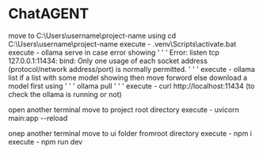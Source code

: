# ChatAGENT
move to C:\Users\username\project-name using cd C:\Users\username\project-name
execute - .venv\Scripts\activate.bat
execute - ollama serve
in case error showing ' ' ' Error: listen tcp 127.0.0.1:11434: bind: Only one usage of each socket address (protocol/network address/port) is normally permitted. ' ' ' 
  execute - ollama list 
    if a list with some model showing then move forword else download a model first using ' ' ' ollama pull <model-name> ' ' '
  execute - curl http://localhost:11434 (to check the ollama is running or not)

open another terminal 
move to project root directory 
execute - uvicorn main:app --reload

onep another terminal 
move to ui folder fromroot directory
execute - npm i
execute - npm run dev
